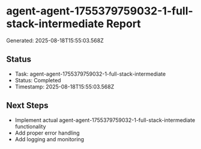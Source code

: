# agent-agent-1755379759032-1-full-stack-intermediate Report

Generated: 2025-08-18T15:55:03.568Z

## Status
- Task: agent-agent-1755379759032-1-full-stack-intermediate
- Status: Completed
- Timestamp: 2025-08-18T15:55:03.568Z

## Next Steps
- Implement actual agent-agent-1755379759032-1-full-stack-intermediate functionality
- Add proper error handling
- Add logging and monitoring
